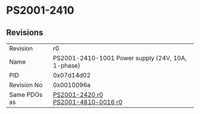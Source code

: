# PS2001-2410

## Revisions
<table>
<tr>
<td>Revision</td>
<td>r0</td>
</tr>
<tr>
<td>Name</td>
<td>PS2001-2410-1001 Power supply (24V, 10A, 1-phase)</td>
</tr>
<tr>
<td>PID</td>
<td>0x07d14d02</td>
</tr>
<tr>
<td>Revision No</td>
<td>0x0010096a</td>
</tr>
<tr>
<td>Same PDOs as</td>
<td><a href="PS2001-2420.md">PS2001-2420 r0</a><br/><a href="PS2001-4810-0016.md">PS2001-4810-0016 r0</a></td>
</tr>
</table>
